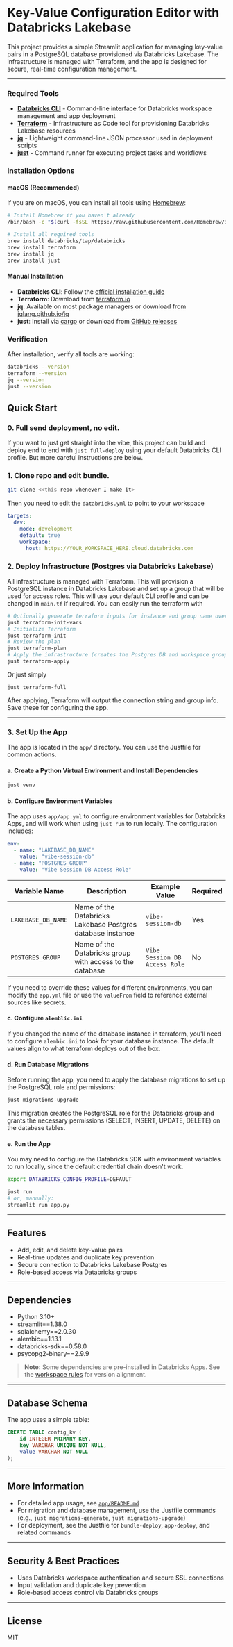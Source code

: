 # Key-Value Configuration Editor with Databricks Lakebase

This project provides a simple Streamlit application for managing key-value pairs in a PostgreSQL database provisioned via Databricks Lakebase. The infrastructure is managed with Terraform, and the app is designed for secure, real-time configuration management.

---


### Required Tools

- **[Databricks CLI](https://docs.databricks.com/en/dev-tools/cli/index.html)** - Command-line interface for Databricks workspace management and app deployment
- **[Terraform](https://developer.hashicorp.com/terraform/tutorials/aws-get-started/install-cli)** - Infrastructure as Code tool for provisioning Databricks Lakebase resources
- **[jq](https://stedolan.github.io/jq/download/)** - Lightweight command-line JSON processor used in deployment scripts
- **[just](https://github.com/casey/just#installation)** - Command runner for executing project tasks and workflows

### Installation Options

#### macOS (Recommended)
If you are on macOS, you can install all tools using [Homebrew](https://brew.sh/):

```bash
# Install Homebrew if you haven't already
/bin/bash -c "$(curl -fsSL https://raw.githubusercontent.com/Homebrew/install/HEAD/install.sh)"

# Install all required tools
brew install databricks/tap/databricks
brew install terraform
brew install jq
brew install just
```

#### Manual Installation
- **Databricks CLI**: Follow the [official installation guide](https://docs.databricks.com/en/dev-tools/cli/install.html)
- **Terraform**: Download from [terraform.io](https://developer.hashicorp.com/terraform/downloads)
- **jq**: Available on most package managers or download from [jqlang.github.io/jq](https://jqlang.github.io/jq/download/)
- **just**: Install via [cargo](https://crates.io/crates/just) or download from [GitHub releases](https://github.com/casey/just/releases)

### Verification
After installation, verify all tools are working:

```bash
databricks --version
terraform --version
jq --version
just --version
```

## Quick Start

### 0. Full send deployment, no edit.

If you want to just get straight into the vibe, this project can build and deploy end to end with `just full-deploy` using your default Databricks CLI profile. But more careful instructions are below.

### 1. Clone repo and edit bundle.

```bash
git clone <<this repo whenever I make it>
```

Then you need to edit the `databricks.yml` to point to your workspace

```yaml
targets:
  dev:
    mode: development
    default: true
    workspace:
      host: https://YOUR_WORKSPACE_HERE.cloud.databricks.com
```

### 2. Deploy Infrastructure (Postgres via Databricks Lakebase)

All infrastructure is managed with Terraform. This will provision a PostgreSQL instance in Databricks Lakebase and set up a group that will be used for access roles. This will use your default CLI profile and can be changed in `main.tf` if required. You can easily run the terraform with 

```bash
# Optionally generate terraform inputs for instance and group name overrides
just terraform-init-vars
# Initialize Terraform
just terraform-init
# Review the plan
just terraform-plan
# Apply the infrastructure (creates the Postgres DB and workspace group)
just terraform-apply
```

Or just simply

`just terraform-full`

After applying, Terraform will output the connection string and group info. Save these for configuring the app.

---

### 3. Set Up the App

The app is located in the `app/` directory. You can use the Justfile for common actions. 

#### a. Create a Python Virtual Environment and Install Dependencies

```bash
just venv
```

#### b. Configure Environment Variables

The app uses `app/app.yml` to configure environment variables for Databricks Apps, and will work when using `just run` to run locally. The configuration includes:

```yaml
env:
  - name: "LAKEBASE_DB_NAME"
    value: "vibe-session-db"
  - name: "POSTGRES_GROUP"
    value: "Vibe Session DB Access Role"
```

| Variable Name      | Description                                                | Example Value                    | Required |
|--------------------|------------------------------------------------------------|----------------------------------|----------|
| `LAKEBASE_DB_NAME` | Name of the Databricks Lakebase Postgres database instance | `vibe-session-db`                | Yes      |
| `POSTGRES_GROUP`   | Name of the Databricks group with access to the database   | `Vibe Session DB Access Role`    | No      |


If you need to override these values for different environments, you can modify the `app.yml` file or use the `valueFrom` field to reference external sources like secrets. 

#### c. Configure `alemblic.ini`

If you changed the name of the database instance in terraform, you'll need to configure `alembic.ini` to look for your database instance. The default values align to what terraform deploys out of the box.

#### d. Run Database Migrations

Before running the app, you need to apply the database migrations to set up the PostgreSQL role and permissions:

```bash
just migrations-upgrade
```

This migration creates the PostgreSQL role for the Databricks group and grants the necessary permissions (SELECT, INSERT, UPDATE, DELETE) on the database tables.

#### e. Run the App

You may need to configure the Databricks SDK with environment variables to run locally, since the default credential chain doesn't work. 

```bash
export DATABRICKS_CONFIG_PROFILE=DEFAULT
```

```bash
just run
# or, manually:
streamlit run app.py
```

---

## Features
- Add, edit, and delete key-value pairs
- Real-time updates and duplicate key prevention
- Secure connection to Databricks Lakebase Postgres
- Role-based access via Databricks groups

---

## Dependencies
- Python 3.10+
- streamlit==1.38.0
- sqlalchemy==2.0.30
- alembic==1.13.1
- databricks-sdk==0.58.0
- psycopg2-binary==2.9.9

> **Note:** Some dependencies are pre-installed in Databricks Apps. See the [workspace rules](#) for version alignment.

---

## Database Schema
The app uses a simple table:

```sql
CREATE TABLE config_kv (
    id INTEGER PRIMARY KEY,
    key VARCHAR UNIQUE NOT NULL,
    value VARCHAR NOT NULL
);
```

---

## More Information
- For detailed app usage, see [`app/README.md`](app/README.md)
- For migration and database management, use the Justfile commands (e.g., `just migrations-generate`, `just migrations-upgrade`)
- For deployment, see the Justfile for `bundle-deploy`, `app-deploy`, and related commands

---

## Security & Best Practices
- Uses Databricks workspace authentication and secure SSL connections
- Input validation and duplicate key prevention
- Role-based access control via Databricks groups

---

## License
MIT 